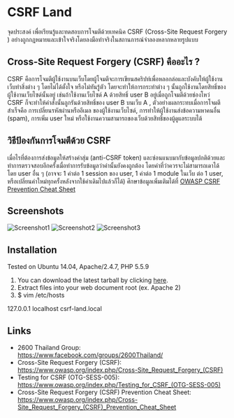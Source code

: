 CSRF Land
==

จุดประสงค์ เพื่อเรียนรู้และทดสอบการโจมตีด้วยเทคนิค CSRF (Cross-Site Request Forgery )
อย่างถูกกฏหมายและเข้าใจจริงโดยลงมือทำจริงในสถานการณ์จำลองหลากหลายรูปแบบ

Cross-Site Request Forgery (CSRF) คืออะไร ?
----
CSRF คือการโจมตีผู้ใช้งานบนเว็บโดยผู้โจมตีจะการเขียนสคริปท์เพื่อหลอกล่อและบังคับให้ผู้ใช้งานเว็บทำสิ่งต่าง ๆ โดยไม่ได้ตั้งใจ หรือไม่ทันรู้ตัว โดยจะทำให้การกระทำต่าง ๆ นั้นถูกใช้งานโดยสิทธิ์ของผู้ใช้งานเว็บไซด์นั้นอยู่ เช่นถ้าใช้งานเว็บไซด์ A ด้วยสิทธิ์ user B อยู่เมื่อถูกโจมตีด้วยช่องโหว่ CSRF ก็จะทำให้คำสั่งนั้นถูกรันด้วยสิทธิ์ของ user B บนเว็บ A , ตัวอย่างผลกระทบเมื่อการโจมตีสำเร็จคือ การเปลี่ยนรหัสผ่านหรืออีเมล ของผู้ใช้งานเว็บไซด์, การทำให้ผู้ใช้งานส่งข้อความหาคนอื่น (spam), การเพิ่ม user ใหม่ หรือใช้งานความสามารถของเว็บด้วยสิทธิ์ของผู้ดูแลระบบได้

วิธีป้องกันการโจมตีด้วย CSRF
----
เมื่อไรที่ต้องการส่งข้อมูลให้สร้างค่าสุ่ม (anti-CSRF token) และซ่อนแนบมากับข้อมูลปกติด้วยและทำการตรวจสอบอีกครั้งเมื่อทำการรับข้อมูลว่าค่านั้นยังคงถูกต้อง โดยค่าที่ว่าควรจะไม่สามารถเดาได้โดย user อื่น ๆ (อาจจะ 1 ค่าต่อ 1 session ของ user, 1 ค่าต่อ 1 module ในเว็บ ต่อ 1 user, หรือเปลี่ยนค่าใหม่ทุกครั้งหลังจากใช้ค่าเดิมไปแล้วก็ได้)
ศึกษาข้อมูลเพิ่มเติมได้ที่ [OWASP CSRF Prevention Cheat Sheet](https://www.owasp.org/index.php/Cross-Site_Request_Forgery_(CSRF)_Prevention_Cheat_Sheet)

Screenshots
----

![Screenshot1](https://raw.githubusercontent.com/pich4ya/csrf-land/master/screenshot1.png)
![Screenshot2](https://raw.githubusercontent.com/pich4ya/csrf-land/master/screenshot2.png)
![Screenshot3](https://raw.githubusercontent.com/pich4ya/csrf-land/master/screenshot3.png)

Installation
----
Tested on Ubuntu 14.04, Apache/2.4.7, PHP 5.5.9

1. You can download the latest tarball by clicking [here](https://github.com/pich4ya/csrf-land/archive/master.zip).
2. Extract files into your web document root (ex. Apache 2)
3. $ vim /etc/hosts

127.0.0.1 localhost csrf-land.local

Links
----

* 2600 Thailand Group: https://www.facebook.com/groups/2600Thailand/
* Cross-Site Request Forgery (CSRF): https://www.owasp.org/index.php/Cross-Site_Request_Forgery_(CSRF)
* Testing for CSRF (OTG-SESS-005): https://www.owasp.org/index.php/Testing_for_CSRF_(OTG-SESS-005)
* Cross-Site Request Forgery (CSRF) Prevention Cheat Sheet: https://www.owasp.org/index.php/Cross-Site_Request_Forgery_(CSRF)_Prevention_Cheat_Sheet